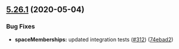 ## [5.26.1](https://github.com/contentful/contentful-management.js/compare/v5.26.0...v5.26.1) (2020-05-04)


### Bug Fixes

* **spaceMemberships:** updated integration tests ([#312](https://github.com/contentful/contentful-management.js/issues/312)) ([74ebad2](https://github.com/contentful/contentful-management.js/commit/74ebad2bd552f7b58dd962bee8dbaa8af798b188))
